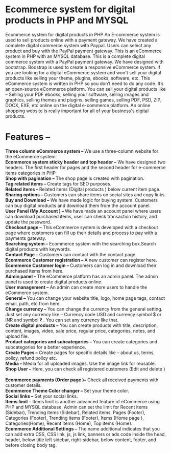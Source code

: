 # Ecommerce system for digital products in PHP and MYSQL
Ecommerce system for digital products in PHP 
An E-commerce system is used to sell products online with a payment gateway. We have created a complete digital commerce system with Paypal. 
Users can select any product and buy with the PayPal payment gateway. This is an eCommerce system in PHP with an MYSQL database.
This is a complete digital commerce system with a PayPal payment gateway. We have designed with bootstrap. Boostrap is used to create a responsive eCommerce system. 
If you are looking for a digital eCommerce system and won't sell your digital products like selling your theme, plugins, ebooks, software, etc. This eCommerce system is written in PHP so you don’t need to do any code. It’s an open-source eCommerce platform. You can sell your digital products like – Selling your PDF ebooks, selling your software, selling images and graphics, selling themes and plugins, selling games, selling PDF, PSD, ZIP, DOCX, EXE, etc online on the digital e-commerce platform. An online shopping website is really important for all of your business's digital products. 
# Features – 
<strong>Three column eCommerce system – </strong>
We use a three-column website for the eCommerce system. <br>
<strong>Ecommerce system sticky header and top header –</strong> 
We have designed two headers. The first header for pages and the second header for e-commerce items categories in PHP<br>
<strong>Shop with pagination – </strong>
The shop page is created with pagination. <br>
<strong>Tag related items – </strong>
Create tags for SEO purposes. <br>
<strong>Related items – </strong>
Related items (Digital products ) below current item page. <br>
<strong>Sharing options – </strong>
Customers can share items on social sites and copy links.<br> 
<strong>Buy and Download –</strong> 
We have made logic for buying system.  Customers can buy digital products and download them from the account panel.<br> 
<strong>User Panel (My Account ) – </strong>
We have made an account panel where users can download purchased items, user can check transaction history, and update the password. <br>
<strong>Checkout page –</strong> 
This eCommerce system is developed with a checkout page where customers can fill up their details and process to pay with a payments gateway.<br> 
<strong>Searching system –</strong> 
Ecommerce system with the searching box.Search digital products with keywords. <br>
<strong>Contact Page –</strong> 
Customers can contact with the contact page. <br>
<strong>Ecommerce Customer registration – </strong>
A new customer can register here. <br>
<strong>Ecommerce Customer login – </strong>
Customers can log in and download their purchased items from here. <br>
<strong>Admin panel – </strong>
The eCommerce platform has an admin panel. The admin panel is used to create digital products online. <br>
<strong>User management –</strong> 
An admin can create more users to handle the eCommerce system.<br> 
<strong>General –</strong> 
You can change your website title, logo, home page tags, contact email, path, etc from here. <br>
<strong>Change currency – </strong>
You can change the currency from the general setting. Just set any currency like – Currency code USD and currency symbol $ or INR and symbol ₹ . 
You can set any currency like that.  <br>
<strong>Create digital products –</strong> 
You can create products with title, description, content, images, video, sale price, regular price, categories, notes, and upload file. <br>
<strong>Product categories and subcategories – </strong>
You can create categories and subcategories for a better experience. <br>
<strong>Create Pages –</strong> 
Create pages for specific details like – about us, terms, policy, refund policy etc.  <br>
<strong>Media – </strong>
Media for all uploaded images. Use the image link for reusable. <br>
<strong>Shop User –</strong> 
Here, you can check all registered customers (Edit and delete ) .  <br>
<strong>Ecommerce payments (Order page )–</strong> 
Check all received payments with customer details.  <br>
<strong>Ecommerce Theme Color changer  –</strong> 
Set your theme color. <br>
<strong>Social links –</strong>
Set your social links.  <br>
<strong>Items limit –</strong> 
Items limit is another advanced feature of eCommerce using PHP and MYSQL database. Admin can set the limit for Recent items (Sidebar), Trending items (Sidebar),
Related items, Pages (Footer), Categories (Footer), Trending items (Footer), Items (Home page ), Categories(Home), Recent items (Home), Top items (Home).<br>
<strong>Ecommerce Additional Settings –</strong>
The name additional indicates that you can add extra CSS, CSS link, js, js link, banners or ads code inside the head, header, below title left sidebar,
right-sidebar, below content, footer, and before closing body tag.<br> 

